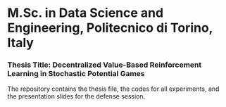# M.Sc. in Data Science and Engineering, Politecnico di Torino, Italy

### Thesis Title: Decentralized Value-Based Reinforcement Learning in Stochastic Potential Games

The repository contains the thesis file, the codes for all experiments, and the presentation slides for the defense session.